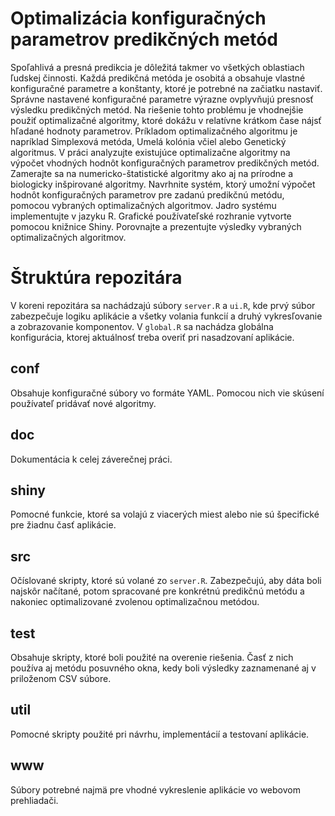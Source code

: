 # Optimalizácia konfiguračných parametrov predikčných metód

Spoľahlivá a presná predikcia je dôležitá takmer vo všetkých oblastiach ľudskej
činnosti. Každá predikčná metóda je osobitá a obsahuje vlastné konfiguračné
parametre a konštanty, ktoré je potrebné na začiatku nastaviť. Správne nastavené
konfiguračné parametre výrazne ovplyvňujú presnosť výsledku predikčných metód.
Na riešenie tohto problému je vhodnejšie použiť optimalizačné algoritmy, ktoré
dokážu v relatívne krátkom čase nájsť hľadané hodnoty parametrov. Príkladom
optimalizačného algoritmu je napríklad Simplexová metóda, Umelá kolónia včiel
alebo Genetický algoritmus. V práci analyzujte existujúce optimalizačne
algoritmy na výpočet vhodných hodnôt konfiguračných parametrov predikčných
metód. Zamerajte sa na numericko-štatistické algoritmy ako aj na prírodne
a biologicky inšpirované algoritmy. Navrhnite systém, ktorý umožní výpočet
hodnôt konfiguračných parametrov pre zadanú predikčnú metódu, pomocou vybraných
optimalizačných algoritmov. Jadro systému implementujte v jazyku R. Grafické
používateľské rozhranie vytvorte pomocou knižnice Shiny. Porovnajte
a prezentujte výsledky vybraných optimalizačných algoritmov.


# Štruktúra repozitára

V koreni repozitára sa nachádzajú súbory `server.R` a `ui.R`, kde prvý súbor
zabezpečuje logiku aplikácie a všetky volania funkcií a druhý vykresľovanie
a zobrazovanie komponentov. V `global.R` sa nachádza globálna konfigurácia,
ktorej aktuálnosť treba overiť pri nasadzovaní aplikácie.

## conf

Obsahuje konfiguračné súbory vo formáte YAML. Pomocou nich vie skúsení používateľ
pridávať nové algoritmy.


## doc

Dokumentácia k celej záverečnej práci.


## shiny

Pomocné funkcie, ktoré sa volajú z viacerých miest alebo nie sú špecifické pre
žiadnu časť aplikácie.


## src

Očíslované skripty, ktoré sú volané zo `server.R`. Zabezpečujú, aby dáta boli
najskôr načítané, potom spracované pre konkrétnú predikčnú metódu a nakoniec
optimalizované zvolenou optimalizačnou metódou.


## test

Obsahuje skripty, ktoré boli použité na overenie riešenia. Časť z nich používa
aj metódu posuvného okna, kedy boli výsledky zaznamenané aj v priloženom CSV súbore.


## util

Pomocné skripty použité pri návrhu, implementácií a testovaní aplikácie.


## www

Súbory potrebné najmä pre vhodné vykreslenie aplikácie vo webovom prehliadači.

